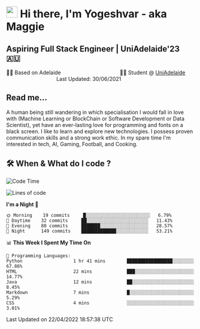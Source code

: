 <h1><img src="https://emojis.slackmojis.com/emojis/images/1531849430/4246/blob-sunglasses.gif?1531849430" width="30"/> Hi there, I'm Yogeshvar - aka Maggie</h1>

## Aspiring Full Stack Engineer | UniAdelaide'23 🇦🇺  
🏂🏻  Based on Adelaide &nbsp;&nbsp;&nbsp;&nbsp;&nbsp;&nbsp;&nbsp;&nbsp;&nbsp;&nbsp;&nbsp;&nbsp;&nbsp;&nbsp;&nbsp;&nbsp;&nbsp;&nbsp;&nbsp;&nbsp;&nbsp;&nbsp;&nbsp;&nbsp;&nbsp;&nbsp;&nbsp;&nbsp;&nbsp;&nbsp;&nbsp;&nbsp;&nbsp;&nbsp;&nbsp;&nbsp;&nbsp;&nbsp;&nbsp;👨‍💻 Student @ [UniAdelaide](https://www.adelaide.edu.au)   &nbsp;&nbsp;&nbsp;&nbsp;&nbsp;&nbsp;&nbsp;&nbsp;&nbsp;&nbsp;&nbsp;&nbsp;&nbsp;&nbsp;&nbsp;&nbsp;&nbsp;&nbsp;&nbsp;&nbsp;&nbsp;&nbsp;&nbsp;&nbsp;&nbsp;&nbsp;&nbsp;&nbsp;&nbsp;&nbsp;&nbsp;&nbsp; &nbsp;Last Updated: 30/06/2021

## Read me...

A human being still wandering in which specialisation I would fall in love with (Machine Learning or BlockChain or Software Development or Data Scientist), yet have an ever-lasting love for programming and fonts on a black screen. I like to learn and explore new technologies. I possess proven communication skills and a strong work ethic. In my spare time I'm interested in tech, AI, Gaming, Football, and Cooking.

## 🛠 When & What do I code ?  

<!--START_SECTION:waka-->
![Code Time](http://img.shields.io/badge/Code%20Time-1%2C381%20hrs%2051%20mins-blue)

![Lines of code](https://img.shields.io/badge/From%20Hello%20World%20I%27ve%20Written-766%20Thousand%20lines%20of%20code-blue)

**I'm a Night 🦉** 

```text
🌞 Morning    19 commits     █░░░░░░░░░░░░░░░░░░░░░░░░   6.79% 
🌆 Daytime    32 commits     ██░░░░░░░░░░░░░░░░░░░░░░░   11.43% 
🌃 Evening    80 commits     ███████░░░░░░░░░░░░░░░░░░   28.57% 
🌙 Night      149 commits    █████████████░░░░░░░░░░░░   53.21%

```


📊 **This Week I Spent My Time On** 

```text
💬 Programming Languages: 
Python                   1 hr 41 mins        █████████████████░░░░░░░░   67.86% 
HTML                     22 mins             ███░░░░░░░░░░░░░░░░░░░░░░   14.77% 
Java                     12 mins             ██░░░░░░░░░░░░░░░░░░░░░░░   8.45% 
Markdown                 7 mins              █░░░░░░░░░░░░░░░░░░░░░░░░   5.29% 
CSS                      4 mins              ░░░░░░░░░░░░░░░░░░░░░░░░░   3.01%

```


 Last Updated on 22/04/2022 18:57:38 UTC
<!--END_SECTION:waka-->
